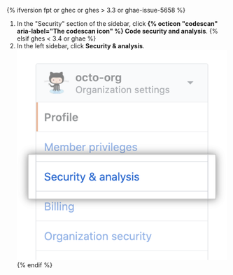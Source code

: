 {% ifversion fpt or ghec or ghes > 3.3 or ghae-issue-5658 %}
1. In the "Security" section of the sidebar, click **{% octicon "codescan" aria-label="The codescan icon" %} Code security and analysis**.
{% elsif ghes < 3.4 or ghae %}
1. In the left sidebar, click **Security & analysis**.
  !["Security & analysis" tab in organization settings](/assets/images/help/organizations/org-settings-security-and-analysis.png)
{% endif %}
